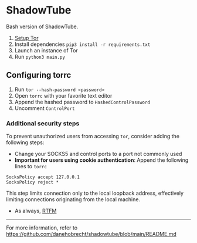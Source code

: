 # ShadowTube
Bash version of ShadowTube.
1. [Setup Tor](https://github.com/danehobrecht/shadowtube-bash/blob/main/torinst.md)
2. Install dependencies
`pip3 install -r requirements.txt`
3. Launch an instance of Tor
4. Run
`python3 main.py`
## Configuring torrc
1. Run `tor --hash-password <password>`
2. Open `torrc` with your favorite text editor
4. Append the hashed password to `HashedControlPassword`
5. Uncomment `ControlPort`
### Additional security steps
To prevent unauthorized users from accessing `tor`, consider adding the following steps:
- Change your SOCKS5 and control ports to a port not commonly used
- **Important for users using cookie authentication**: Append the following lines to `torrc`
```
SocksPolicy accept 127.0.0.1
SocksPolicy reject *
```
This step limits connection only to the local loopback address, effectively limiting connections originating from the local machine.
- As always, [RTFM](https://tor.void.gr/docs/tor-manual.html.en)
---
For more information, refer to https://github.com/danehobrecht/shadowtube/blob/main/README.md
